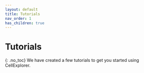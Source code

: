 ```yaml
---
layout: default
title: Tutorials
nav_order: 1
has_children: true
---
```

# Tutorials
{: .no_toc}
We have created a few tutorials to get you started using CellExplorer.
